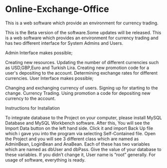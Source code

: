 # Online-Exchange-Office
This is a web software which provide an environment for currency trading.

This is the Beta version of the software.Some updates will be released.
This is a web software which provides an environment for currency trading and has 
two different interface for System Admins and Users.

Admin Interface makes possible;

Creating new resources.
Updating the number of different currencies such as USD,GBP,Euro and Turkish Lira.
Creating new promotion code for a user's depositing to the account.
Determining exchange rates for different currencies.
User Interface makes possible;

Changing and exchanging currency of users.
Signing up for starting to the change.
Currency Trading.
Using promotion a code for depositing new currency to the account.

Instructions for Installation

To integrate database to the Project on your computer, please install MySQL 
Database and MySQL Workbench software. After this, You will see the Import Data button on the 
left hand side. Click it and import Back Up file which i gave you into the program via 
selecting Self-Contained file. Open the Project and you will see 3 different class which are 
named as AdminBean, LoginBean and AnaBean. Each of these has two variables which are named as 
dbUser and dbPass. Give the value of your database to these variables. If you didn’t change it, 
User name is “root” generally. For usage of software, everything is ready.
